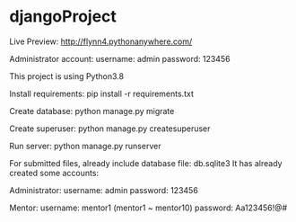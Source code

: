 # djangoProject

Live Preview: http://flynn4.pythonanywhere.com/

Administrator account: 
username: admin
password: 123456

This project is using Python3.8

Install requirements: 
  pip install -r requirements.txt
  
Create database:
  python manage.py migrate
  

Create superuser:
  python manage.py createsuperuser


Run server:
  python manage.py runserver

For submitted files, already include database file: db.sqlite3
It has already created some accounts:

Administrator: username: admin
               password: 123456

Mentor: username: mentor1 (mentor1 ~ mentor10)
        password: Aa123456!@#
         
